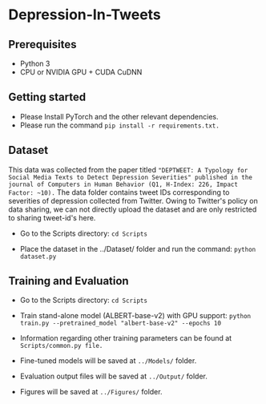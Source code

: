 # Depression-In-Tweets

## Prerequisites
* Python 3
* CPU or NVIDIA GPU + CUDA CuDNN

## Getting started
* Please Install PyTorch and the other relevant dependencies.
* Please run the command `pip install -r requirements.txt.`

## Dataset
This data was collected from the paper titled ```"DEPTWEET: A Typology for Social Media Texts to Detect Depression Severities" published in the journal of Computers in Human Behavior (Q1, H-Index: 226, Impact Factor: ~10).```
The data folder contains tweet IDs corresponding to severities of depression collected from Twitter. Owing to Twitter's policy on data sharing, we can not directly upload the dataset and are only restricted to sharing tweet-id's here. 


* Go to the Scripts directory:
```cd Scripts```

* Place the dataset in the ../Dataset/ folder and run the command:
```python dataset.py```

## Training and Evaluation

* Go to the Scripts directory:
```cd Scripts```

* Train stand-alone model (ALBERT-base-v2) with GPU support:
```python train.py --pretrained_model "albert-base-v2" --epochs 10```


* Information regarding other training parameters can be found at `Scripts/common.py file.`

* Fine-tuned models will be saved at `../Models/` folder.

* Evaluation output files will be saved at `../Output/` folder.

* Figures will be saved at `../Figures/` folder.


